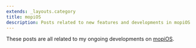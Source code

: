 ```yaml
---
extends: _layouts.category
title: mopiOS
description: Posts related to new features and developments in mopiOS
---
```


These posts are all related to my ongoing developments on [mopiOS](http://github.com/jp-pino/mopiOS).
